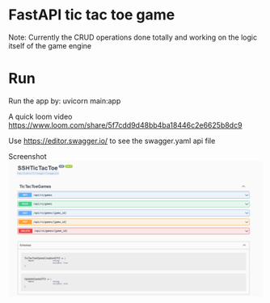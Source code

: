 # FastAPI tic tac toe game

Note: Currently the CRUD operations done totally and working on the logic itself of the game engine
# Run
Run the app by: uvicorn main:app

A quick loom video https://www.loom.com/share/5f7cdd9d48bb4ba18446c2e6625b8dc9

Use https://editor.swagger.io/ to see the swagger.yaml api file

Screenshot
<img src="API screenshot.png" align="center">
